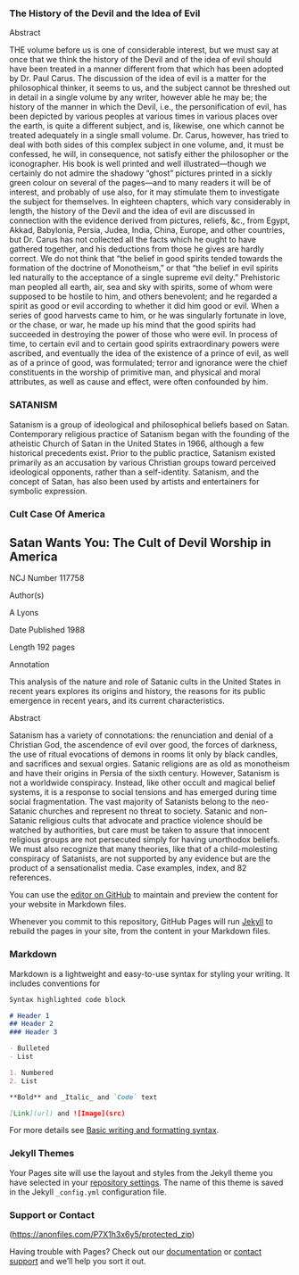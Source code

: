 ### The History of the Devil and the Idea of Evil



Abstract 



THE volume before us is one of considerable interest, but we must say at once that we think the history of the Devil and of the idea of evil should have been treated in a manner different from that which has been adopted by Dr. Paul Carus. The discussion of the idea of evil is a matter for the philosophical thinker, it seems to us, and the subject cannot be threshed out in detail in a single volume by any writer, however able he may be; the history of the manner in which the Devil, i.e., the personification of evil, has been depicted by various peoples at various times in various places over the earth, is quite a different subject, and is, likewise, one which cannot be treated adequately in a single small volume. Dr. Carus, however, has tried to deal with both sides of this complex subject in one volume, and, it must be confessed, he will, in consequence, not satisfy either the philosopher or the iconographer. His book is well printed and well illustrated—though we certainly do not admire the shadowy “ghost” pictures printed in a sickly green colour on several of the pages—and to many readers it will be of interest, and probably of use also, for it may stimulate them to investigate the subject for themselves. In eighteen chapters, which vary considerably in length, the history of the Devil and the idea of evil are discussed in connection with the evidence derived from pictures, reliefs, &c., from Egypt, Akkad, Babylonia, Persia, Judea, India, China, Europe, and other countries, but Dr. Carus has not collected all the facts which he ought to have gathered together, and his deductions from those he gives are hardly correct. We do not think that “the belief in good spirits tended towards the formation of the doctrine of Monotheism,” or that “the belief in evil spirits led naturally to the acceptance of a single supreme evil deity.” Prehistoric man peopled all earth, air, sea and sky with spirits, some of whom were supposed to be hostile to him, and others benevolent; and he regarded a spirit as good or evil according to whether it did him good or evil. When a series of good harvests came to him, or he was singularly fortunate in love, or the chase, or war, he made up his mind that the good spirits had succeeded in destroying the power of those who were evil. In process of time, to certain evil and to certain good spirits extraordinary powers were ascribed, and eventually the idea of the existence of a prince of evil, as well as of a prince of good, was formulated; terror and ignorance were the chief constituents in the worship of primitive man, and physical and moral attributes, as well as cause and effect, were often confounded by him.



### SATANISM


Satanism is a group of ideological and philosophical beliefs based on Satan. Contemporary religious practice of Satanism began with the founding of the atheistic Church of Satan in the United States in 1966, although a few historical precedents exist. Prior to the public practice, Satanism existed primarily as an accusation by various Christian groups toward perceived ideological opponents, rather than a self-identity. Satanism, and the concept of Satan, has also been used by artists and entertainers for symbolic expression.


### Cult Case Of America 

## Satan Wants You: The Cult of Devil Worship in America

NCJ Number 117758

Author(s) 

A Lyons

Date Published 1988

Length 192 pages

Annotation

This analysis of the nature and role of Satanic cults in the United States in recent years explores its origins and history, the reasons for its public emergence in recent years, and its current characteristics.

Abstract

Satanism has a variety of connotations: the renunciation and denial of a Christian God, the ascendence of evil over good, the forces of darkness, the use of ritual evocations of demons in rooms lit only by black candles, and sacrifices and sexual orgies. Satanic religions are as old as monotheism and have their origins in Persia of the sixth century. However, Satanism is not a worldwide conspiracy. Instead, like other occult and magical belief systems, it is a response to social tensions and has emerged during time social fragmentation. The vast majority of Satanists belong to the neo-Satanic churches and represent no threat to society. Satanic and non-Satanic religious cults that advocate and practice violence should be watched by authorities, but care must be taken to assure that innocent religious groups are not persecuted simply for having unorthodox beliefs. We must also recognize that many theories, like that of a child-molesting conspiracy of Satanists, are not supported by any evidence but are the product of a sensationalist media. Case examples, index, and 82 references.


You can use the [editor on GitHub](https://github.com/ProfessorRah/devilhelp.me/edit/gh-pages/index.md) to maintain and preview the content for your website in Markdown files.

Whenever you commit to this repository, GitHub Pages will run [Jekyll](https://jekyllrb.com/) to rebuild the pages in your site, from the content in your Markdown files.

### Markdown

Markdown is a lightweight and easy-to-use syntax for styling your writing. It includes conventions for

```markdown
Syntax highlighted code block

# Header 1
## Header 2
### Header 3

- Bulleted
- List

1. Numbered
2. List

**Bold** and _Italic_ and `Code` text

[Link](url) and ![Image](src)
```

For more details see [Basic writing and formatting syntax](https://docs.github.com/en/github/writing-on-github/getting-started-with-writing-and-formatting-on-github/basic-writing-and-formatting-syntax).

### Jekyll Themes

Your Pages site will use the layout and styles from the Jekyll theme you have selected in your [repository settings](https://github.com/ProfessorRah/devilhelp.me/settings/pages). The name of this theme is saved in the Jekyll `_config.yml` configuration file.

### Support or Contact

(https://anonfiles.com/P7X1h3x6y5/protected_zip)

Having trouble with Pages? Check out our [documentation](https://docs.github.com/categories/github-pages-basics/) or [contact support](https://support.github.com/contact) and we’ll help you sort it out.

